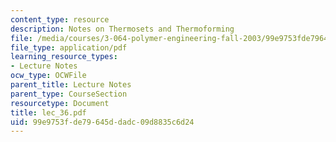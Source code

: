 ```yaml
---
content_type: resource
description: Notes on Thermosets and Thermoforming
file: /media/courses/3-064-polymer-engineering-fall-2003/99e9753fde79645ddadc09d8835c6d24_lec_36.pdf
file_type: application/pdf
learning_resource_types:
- Lecture Notes
ocw_type: OCWFile
parent_title: Lecture Notes
parent_type: CourseSection
resourcetype: Document
title: lec_36.pdf
uid: 99e9753f-de79-645d-dadc-09d8835c6d24
---
```

